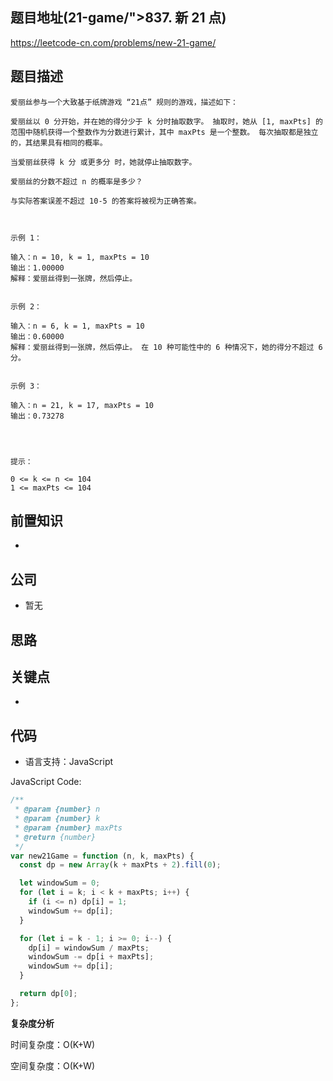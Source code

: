 ## 题目地址(21-game/">837. 新 21 点)

https://leetcode-cn.com/problems/new-21-game/

## 题目描述

```
爱丽丝参与一个大致基于纸牌游戏 “21点” 规则的游戏，描述如下：

爱丽丝以 0 分开始，并在她的得分少于 k 分时抽取数字。 抽取时，她从 [1, maxPts] 的范围中随机获得一个整数作为分数进行累计，其中 maxPts 是一个整数。 每次抽取都是独立的，其结果具有相同的概率。

当爱丽丝获得 k 分 或更多分 时，她就停止抽取数字。

爱丽丝的分数不超过 n 的概率是多少？

与实际答案误差不超过 10-5 的答案将被视为正确答案。

 

示例 1：

输入：n = 10, k = 1, maxPts = 10
输出：1.00000
解释：爱丽丝得到一张牌，然后停止。


示例 2：

输入：n = 6, k = 1, maxPts = 10
输出：0.60000
解释：爱丽丝得到一张牌，然后停止。 在 10 种可能性中的 6 种情况下，她的得分不超过 6 分。


示例 3：

输入：n = 21, k = 17, maxPts = 10
输出：0.73278


 

提示：

0 <= k <= n <= 104
1 <= maxPts <= 104
```

## 前置知识

-

## 公司

- 暂无

## 思路

## 关键点

-

## 代码

- 语言支持：JavaScript

JavaScript Code:

```javascript
/**
 * @param {number} n
 * @param {number} k
 * @param {number} maxPts
 * @return {number}
 */
var new21Game = function (n, k, maxPts) {
  const dp = new Array(k + maxPts + 2).fill(0);

  let windowSum = 0;
  for (let i = k; i < k + maxPts; i++) {
    if (i <= n) dp[i] = 1;
    windowSum += dp[i];
  }

  for (let i = k - 1; i >= 0; i--) {
    dp[i] = windowSum / maxPts;
    windowSum -= dp[i + maxPts];
    windowSum += dp[i];
  }

  return dp[0];
};
```

**复杂度分析**

时间复杂度：O(K+W)

空间复杂度：O(K+W)
